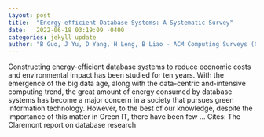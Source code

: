 ```yaml
---
layout: post
title:  "Energy-efficient Database Systems: A Systematic Survey"
date:   2022-06-18 03:19:09 -0400
categories: jekyll update
author: "B Guo, J Yu, D Yang, H Leng, B Liao - ACM Computing Surveys (CSUR), 2022"
---
```

Constructing energy-efficient database systems to reduce economic costs and environmental impact has been studied for ten years. With the emergence of the big data age, along with the data-centric and-intensive computing trend, the great amount of energy consumed by database systems has become a major concern in a society that pursues green information technology. However, to the best of our knowledge, despite the importance of this matter in Green IT, there have been few …
Cites: ‪The Claremont report on database research‬  